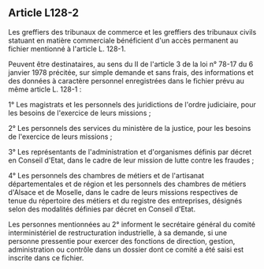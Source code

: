 Article L128-2
----
Les greffiers des tribunaux de commerce et les greffiers des tribunaux civils
statuant en matière commerciale bénéficient d'un accès permanent au fichier
mentionné à l'article L. 128-1.

Peuvent être destinataires, au sens du II de l'article 3 de la loi n° 78-17 du 6
janvier 1978 précitée, sur simple demande et sans frais, des informations et des
données à caractère personnel enregistrées dans le fichier prévu au même article
L. 128-1 :

1° Les magistrats et les personnels des juridictions de l'ordre judiciaire, pour
les besoins de l'exercice de leurs missions ;

2° Les personnels des services du ministère de la justice, pour les besoins de
l'exercice de leurs missions ;

3° Les représentants de l'administration et d'organismes définis par décret en
Conseil d'Etat, dans le cadre de leur mission de lutte contre les fraudes ;

4° Les personnels des chambres de métiers et de l'artisanat départementales et
de région et les personnels des chambres de métiers d'Alsace et de Moselle, dans
le cadre de leurs missions respectives de tenue du répertoire des métiers et du
registre des entreprises, désignés selon des modalités définies par décret en
Conseil d'Etat.

Les personnes mentionnées au 2° informent le secrétaire général du comité
interministériel de restructuration industrielle, à sa demande, si une personne
pressentie pour exercer des fonctions de direction, gestion, administration ou
contrôle dans un dossier dont ce comité a été saisi est inscrite dans ce
fichier.
